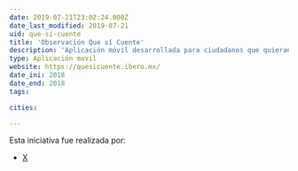 ```yaml
---
date: 2019-07-21T23:02:24.000Z
date_last_modified: 2019-07-21
uid: que-si-cuente
title: 'Observación Que sí Cuente'
description: 'Aplicación móvil desarrollada para ciudadanos que quieran ser observadores independientes en la jornada electoral en México en julio del 2018.'
type: Aplicación movil
website: https://quesicuente.ibero.mx/
date_ini: 2018
date_end: 2018
tags:

cities: 

---
```


Esta iniciativa fue realizada por:

- [X](/organizaciones/que-si-cuente)
